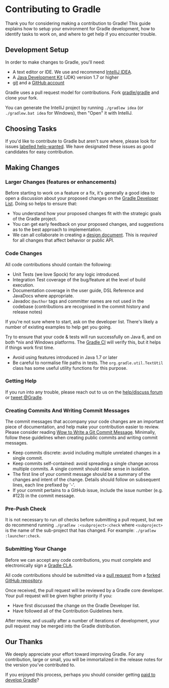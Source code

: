 # Contributing to Gradle
Thank you for considering making a contribution to Gradle! This guide explains how to setup your environment for Gradle development, how to identify tasks to work on, and where to get help if you encounter trouble.

## Development Setup
In order to make changes to Gradle, you'll need:

* A text editor or IDE. We use and recommend [IntelliJ IDEA](http://www.jetbrains.com/idea/).
* A [Java Development Kit](http://www.oracle.com/technetwork/java/javase/downloads/index.html) (JDK) version 1.7 or higher
* [git](https://git-scm.com/) and a [GitHub account](https://github.com/join)

Gradle uses a pull request model for contributions. Fork [gradle/gradle](https://github.com/gradle/gradle) and clone your fork.

You can generate the IntelliJ project by running `./gradlew idea` (or `./gradlew.bat idea` for Windows), then "Open" it with IntelliJ.

## Choosing Tasks
If you'd like to contribute to Gradle but aren't sure where, please look for issues [labelled help-wanted](https://github.com/gradle/gradle/labels/help-wanted). We have designated these issues as good candidates for easy contribution.

## Making Changes

### Larger Changes (features or enhancements)
Before starting to work on a feature or a fix, it's generally a good idea to open a discussion about your proposed changes on the [Gradle Developer List](https://groups.google.com/forum/#!forum/gradle-dev).
Doing so helps to ensure that:
* You understand how your proposed changes fit with the strategic goals of the Gradle project.
* You can get early feedback on your proposed changes, and suggestions as to the best approach to implementation.
* We can all collaborate in creating a [design document](design-docs). This is _required_ for all changes that affect behavior or public API.
    
### Code Changes
All code contributions should contain the following:

* Unit Tests (we love Spock) for any logic introduced.
* Integration Test coverage of the bug/feature at the level of build execution.
* Documentation coverage in the user guide, DSL Reference and JavaDocs where appropriate.
* Javadoc `@author` tags and committer names are not used in the codebase (contributions are recognised in the commit history and release notes)

If you're not sure where to start, ask on the developer list. There's likely a number of existing examples to help get you going.

Try to ensure that your code & tests will run successfully on Java 6, and on both *nix and Windows platforms.
The [Gradle CI](http://builds.gradle.org/) will verify this, but it helps if things work first time.

* Avoid using features introduced in Java 1.7 or later
* Be careful to normalise file paths in tests. The `org.gradle.util.TextUtil` class has some useful utility functions for this purpose.

### Getting Help
If you run into any trouble, please reach out to us on the [help/discuss forum](https://discuss.gradle.org/c/help-discuss) or [tweet @Gradle](https://twitter.com/gradle).

### Creating Commits And Writing Commit Messages
The commit messages that accompany your code changes are an important piece of documentation, and help make your contribution easier to review.
Please consider reading [Wow to Write a Git Commit Message](http://chris.beams.io/posts/git-commit/). Minimally, follow these guidelines when creating public commits and writing commit messages.

* Keep commits discrete: avoid including multiple unrelated changes in a single commit.
* Keep commits self-contained: avoid spreading a single change across multiple commits. A single commit should make sense in isolation.
* The first line of your commit message should be a summary of the changes and intent of the change. Details should follow on subsequent lines, each line prefixed by '-'.
* If your commit pertains to a GitHub issue, include the issue number (e.g. #123) in the commit message.

### Pre-Push Check
It is not necessary to run _all_ checks before submitting a pull request, but we do recommend running `./gradlew :<subproject>:check` where `<subproject>` is the name of the sub-project that has changed. For example: `./gradlew :launcher:check`.

### Submitting Your Change
Before we can accept any code contributions, you must complete and electronically sign a [Gradle CLA](http://gradle.org/contributor-license-agreement/).

All code contributions should be submitted via a [pull request](https://help.github.com/articles/using-pull-requests) from a [forked GitHub repository](https://help.github.com/articles/fork-a-repo).

Once received, the pull request will be reviewed by a Gradle core developer. Your pull request will be given higher priority if you:
* Have first discussed the change on the Gradle Developer list.
* Have followed all of the Contribution Guidelines here.

After review, and usually after a number of iterations of development, your pull request may be merged into the Gradle distribution.

## Our Thanks
We deeply appreciate your effort toward improving Gradle. For any contribution, large or small, you will be immortalized in the release notes for the version you've contributed to. 
  
If you enjoyed this process, perhaps you should consider getting [paid to develop Gradle](https://gradle.org/gradle-jobs/)? 




